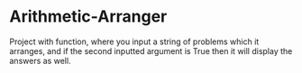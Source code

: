 # Arithmetic-Arranger

Project with function, where you input a string of problems which it arranges, and if the second inputted argument is True then it will display the answers as well.